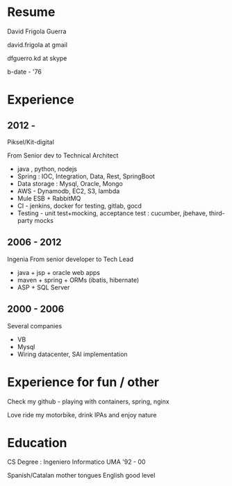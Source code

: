 # Resume

David Frigola Guerra

david.frigola at gmail 

dfguerro.kd at skype

b-date - '76

# Experience

## 2012 - 

Piksel/Kit-digital

From Senior dev to Technical Architect

* java , python, nodejs
* Spring : IOC, Integration, Data, Rest, SpringBoot
* Data storage : Mysql, Oracle, Mongo
* AWS - Dynamodb, EC2, S3, lambda 
* Mule ESB + RabbitMQ
* CI - jenkins, docker for testing, gitlab, gocd
* Testing - unit test+mocking, acceptance test : cucumber, jbehave, third-party mocks


## 2006 - 2012
Ingenia
From senior developer to Tech Lead

* java + jsp + oracle web apps
* maven + spring + ORMs (ibatis, hibernate)
* ASP + SQL Server

## 2000 - 2006
Several companies
* VB
* Mysql
* Wiring datacenter, SAI implementation


# Experience for fun / other

Check my github - playing with containers, spring, nginx

Love ride my motorbike, drink IPAs and enjoy nature

# Education

CS Degree : Ingeniero Informatico UMA
'92 - 00

Spanish/Catalan  mother tongues
English good level
